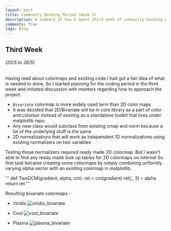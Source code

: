 ```yaml
---
layout: post
title: Community Bonding Period (Week 3)
description: A summary of how I spent third week of community bonding period of GSoC 17
comments: True
tags: Blog
---
```


## Third Week
###### (20/5 to 28/5)

Having read about colormaps and exsiting code I had got a fair idea of what is
needed to done. So I started planning for the coding period in the third week
and initiated discussion with mentors regarding how to approach the project.

* `Bivariate` colormap is more widely used term than 2D color maps
* It was decided that  2D/Bivariate will be in core library as a part of color
  and colorbar instead of exsiting as a standalone toolkit that lives under
  matplotlib repo.
* Any new class would subclass from existing cmap and norm because a lot of
  the underlying stuff is the same
* 2D normalizations that will work as independent 1D normalizations using
  existing normalizers on two variables

Testing those normalizers required ready made 2D colormap .But I wasn't able to
find any ready made look up tables for 2D colormaps on internet So first task
became creating some colormaps by simply combining uniformly varying alpha
vector with an existing colormap in matplotlib.

'''
def TwoDCM(gradient, alpha, cm):
    ret = cm(gradient)
    ret[:, 3] = alpha
    return ret
'''

Resulting bivariate colormaps -

* Viridis
![viridis_bivariate](http://i.imgur.com/evlN286.png)

* Cool
![cool_bivariate](http://i.imgur.com/wPeWOKj.png)

* Plasma
![plasma_bivariate](http://i.imgur.com/OhzJGy8.png)
